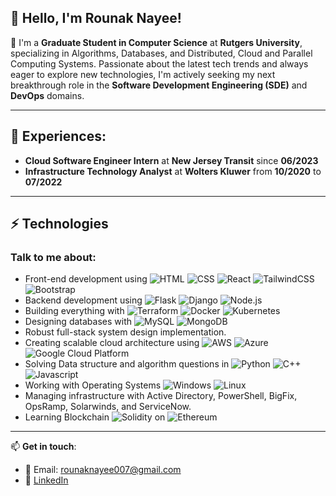 ## 👋 Hello, I'm Rounak Nayee!

🏫 I'm a **Graduate Student in Computer Science** at **Rutgers University**, specializing in Algorithms, Databases, and Distributed, Cloud and Parallel Computing Systems. Passionate about the latest tech trends and always eager to explore new technologies, I'm actively seeking my next breakthrough role in the **Software Development Engineering (SDE)** and **DevOps** domains. 

---
## 🌟 Experiences:
- **Cloud Software Engineer Intern** at **New Jersey Transit** since **06/2023**
- **Infrastructure Technology Analyst** at **Wolters Kluwer** from **10/2020** to **07/2022**
---
<!--
### ⚡ Technologies
Talk to me about:
- Front-end development using **HTML, Javascript, CSS, Bootstrap**.
- Backend development using **Flask, Django, Node.js**.
- Building Everything with **Terraform, Docker, Kubernetes**
- Designing Databases with **MySQL, MongDB**.
- Robust full-stack system design implementation.
- Creating scalable cloud architecture using **AWS & Azure Cloud**.
- Solving Data structure and algorithm questions in **Python & C++**.
- Working with all things Infrastructure **Windows, Linux, Active Directory, PowerShell, BigFix, OpsRamp, Solarwinds, ServiceNow**
- Learning Buzzing technologies **Solidity on Ethereum**
--->
## ⚡ Technologies

### Talk to me about:

- Front-end development using ![HTML](https://img.shields.io/badge/HTML-E34F26?style=for-the-badge&logo=html5&logoColor=white) ![CSS](https://img.shields.io/badge/CSS-1572B6?&style=for-the-badge&logo=css3&logoColor=white) ![React](https://img.shields.io/badge/React.js-61DAFB?style=for-the-badge&logo=react&logoColor=black) ![TailwindCSS](https://img.shields.io/badge/TailwindCSS-38B2AC?style=for-the-badge&logo=tailwind-css&logoColor=white) ![Bootstrap](https://img.shields.io/badge/Bootstrap-7952B3?style=for-the-badge&logo=bootstrap&logoColor=white)
- Backend development using ![Flask](https://img.shields.io/badge/Flask-000000?style=for-the-badge&logo=flask&logoColor=white)  ![Django](https://img.shields.io/badge/Django-092E20?style=for-the-badge&logo=django&logoColor=green)  ![Node.js](https://img.shields.io/badge/Node.js-43853D?style=for-the-badge&logo=node.js&logoColor=white)
- Building everything with ![Terraform](https://img.shields.io/badge/Terraform-623CE4?style=for-the-badge&logo=terraform&logoColor=white)  ![Docker](https://img.shields.io/badge/Docker-2CA5E0?style=for-the-badge&logo=docker&logoColor=white)  ![Kubernetes](https://img.shields.io/badge/Kubernetes-326ce5.svg?&style=for-the-badge&logo=kubernetes&logoColor=white)
- Designing databases with ![MySQL](https://img.shields.io/badge/MySQL-00000F?style=for-the-badge&logo=mysql&logoColor=white)  ![MongoDB](https://img.shields.io/badge/MongoDB-4EA94B?style=for-the-badge&logo=mongodb&logoColor=white)
- Robust full-stack system design implementation.
- Creating scalable cloud architecture using ![AWS](https://img.shields.io/badge/Amazon_AWS-232F3E?style=for-the-badge&logo=amazon-aws&logoColor=white)  ![Azure](https://img.shields.io/badge/Azure-0089D6?style=for-the-badge&logo=microsoft-azure&logoColor=white) ![Google Cloud Platform](https://img.shields.io/badge/Google%20Cloud-4285F4?style=for-the-badge&logo=google-cloud&logoColor=white)
- Solving Data structure and algorithm questions in ![Python](https://img.shields.io/badge/Python-3776AB?style=for-the-badge&logo=python&logoColor=white)  ![C++](https://img.shields.io/badge/C++-00599C?style=for-the-badge&logo=cplusplus&logoColor=white) ![Javascript](https://img.shields.io/badge/JavaScript-323330?style=for-the-badge&logo=javascript&logoColor=F7DF1E)
- Working with Operating Systems ![Windows](https://img.shields.io/badge/Windows-0078D6?style=for-the-badge&logo=windows&logoColor=white)  ![Linux](https://img.shields.io/badge/Linux-FCC624?style=for-the-badge&logo=linux&logoColor=black)
- Managing infrastructure with Active Directory, PowerShell, BigFix, OpsRamp, Solarwinds, and ServiceNow.
- Learning Blockchain ![Solidity](https://img.shields.io/badge/Solidity-363636?style=for-the-badge&logo=solidity&logoColor=white) on ![Ethereum](https://img.shields.io/badge/Ethereum-3C3C3D?style=for-the-badge&logo=ethereum&logoColor=white)
---

📫 **Get in touch**:
- 📧 Email: [rounaknayee007@gmail.com](mailto:rounaknayee007@gmail.com)
- 🔗 [LinkedIn](https://www.linkedin.com/in/rounaknayee/)



<!---
Rounaknayee/Rounaknayee is a ✨ special ✨ repository because its `README.md` (this file) appears on your GitHub profile.
You can click the Preview link to take a look at your changes.
--->

